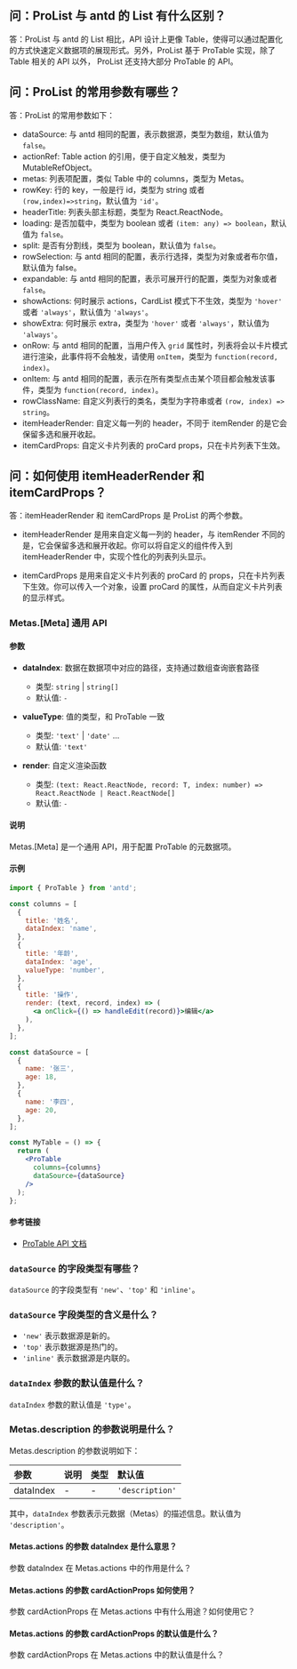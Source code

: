 ## 问：ProList 与 antd 的 List 有什么区别？

答：ProList 与 antd 的 List 相比，API 设计上更像 Table，使得可以通过配置化的方式快速定义数据项的展现形式。另外，ProList 基于 ProTable 实现，除了 Table 相关的 API 以外， ProList 还支持大部分 ProTable 的 API。

## 问：ProList 的常用参数有哪些？

答：ProList 的常用参数如下：

- dataSource: 与 antd 相同的配置，表示数据源，类型为数组，默认值为 `false`。
- actionRef: Table action 的引用，便于自定义触发，类型为 MutableRefObject<ActionType>。
- metas: 列表项配置，类似 Table 中的 columns，类型为 Metas。
- rowKey: 行的 key，一般是行 id，类型为 string 或者 `(row,index)=>string`，默认值为 `'id'`。
- headerTitle: 列表头部主标题，类型为 React.ReactNode。
- loading: 是否加载中，类型为 boolean 或者 `(item: any) => boolean`，默认值为 `false`。
- split: 是否有分割线，类型为 boolean，默认值为 `false`。
- rowSelection: 与 antd 相同的配置，表示行选择，类型为对象或者布尔值，默认值为 false。
- expandable: 与 antd 相同的配置，表示可展开行的配置，类型为对象或者 `false`。
- showActions: 何时展示 actions，CardList 模式下不生效，类型为 `'hover'` 或者 `'always'`，默认值为 `'always'`。
- showExtra: 何时展示 extra，类型为 `'hover'` 或者 `'always'`，默认值为 `'always'`。
- onRow: 与 antd 相同的配置，当用户传入 `grid` 属性时，列表将会以卡片模式进行渲染，此事件将不会触发，请使用 `onItem`，类型为 `function(record, index)`。
- onItem: 与 antd 相同的配置，表示在所有类型点击某个项目都会触发该事件，类型为 `function(record, index)`。
- rowClassName: 自定义列表行的类名，类型为字符串或者 `(row, index) => string`。
- itemHeaderRender: 自定义每一列的 header，不同于 itemRender 的是它会保留多选和展开收起。
- itemCardProps: 自定义卡片列表的 proCard props，只在卡片列表下生效。

## 问：如何使用 itemHeaderRender 和 itemCardProps？

答：itemHeaderRender 和 itemCardProps 是 ProList 的两个参数。

- itemHeaderRender 是用来自定义每一列的 header，与 itemRender 不同的是，它会保留多选和展开收起。你可以将自定义的组件传入到 itemHeaderRender 中，实现个性化的列表列头显示。

- itemCardProps 是用来自定义卡片列表的 proCard 的 props，只在卡片列表下生效。你可以传入一个对象，设置 proCard 的属性，从而自定义卡片列表的显示样式。

### Metas.[Meta] 通用 API

#### 参数

- **dataIndex**: 数据在数据项中对应的路径，支持通过数组查询嵌套路径
  - 类型: `string` | `string[]`
  - 默认值: `-`

- **valueType**: 值的类型，和 ProTable 一致
  - 类型: `'text'` | `'date'` ...
  - 默认值: `'text'`

- **render**: 自定义渲染函数
  - 类型: `(text: React.ReactNode, record: T, index: number) => React.ReactNode | React.ReactNode[]`
  - 默认值: `-`

#### 说明

Metas.[Meta] 是一个通用 API，用于配置 ProTable 的元数据项。

#### 示例

```jsx
import { ProTable } from 'antd';

const columns = [
  {
    title: '姓名',
    dataIndex: 'name',
  },
  {
    title: '年龄',
    dataIndex: 'age',
    valueType: 'number',
  },
  {
    title: '操作',
    render: (text, record, index) => (
      <a onClick={() => handleEdit(record)}>编辑</a>
    ),
  },
];

const dataSource = [
  {
    name: '张三',
    age: 18,
  },
  {
    name: '李四',
    age: 20,
  },
];

const MyTable = () => {
  return (
    <ProTable
      columns={columns}
      dataSource={dataSource}
    />
  );
};
```

#### 参考链接

- [ProTable API 文档](https://procomponents.ant.design/components/table#protable)

### `dataSource` 的字段类型有哪些？

`dataSource` 的字段类型有 `'new'`、`'top'` 和 `'inline'`。

### `dataSource` 字段类型的含义是什么？

- `'new'` 表示数据源是新的。
- `'top'` 表示数据源是热门的。
- `'inline'` 表示数据源是内联的。

### `dataIndex` 参数的默认值是什么？

`dataIndex` 参数的默认值是 `'type'`。

### Metas.description 的参数说明是什么？

Metas.description 的参数说明如下：

| 参数      | 说明 | 类型 | 默认值          |
| :-------- | :--- | :--- | :-------------- |
| dataIndex | -    | -    | `'description'` |

其中，`dataIndex` 参数表示元数据（Metas）的描述信息。默认值为 `'description'`。

#### Metas.actions 的参数 dataIndex 是什么意思？

参数 dataIndex 在 Metas.actions 中的作用是什么？

#### Metas.actions 的参数 cardActionProps 如何使用？

参数 cardActionProps 在 Metas.actions 中有什么用途？如何使用它？

#### Metas.actions 的参数 cardActionProps 的默认值是什么？

参数 cardActionProps 在 Metas.actions 中的默认值是什么？